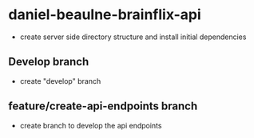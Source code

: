# daniel-beaulne-brainflix-api

- create server side directory structure and install initial dependencies

## Develop branch

- create "develop" branch

## feature/create-api-endpoints branch

- create branch to develop the api endpoints
